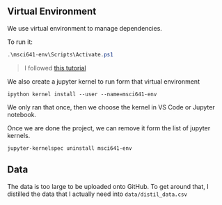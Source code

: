 ## Virtual Environment

We use virtual environment to manage dependencies.

To run it:

```powershell
.\msci641-env\Scripts\Activate.ps1
```

> I followed [this tutorial](https://www.geeksforgeeks.org/using-jupyter-notebook-in-virtual-environment/)

We also create a jupyter kernel to run form that virtual environment

```
ipython kernel install --user --name=msci641-env
```

We only ran that once, then we choose the kernel in VS Code or Jupyter notebook.

Once we are done the project, we can remove it form the list of jupyter kernels.

```
jupyter-kernelspec uninstall msci641-env
```

## Data

The data is too large to be uploaded onto GitHub. To get around that, I distilled the data that I actually need into `data/distil_data.csv`
